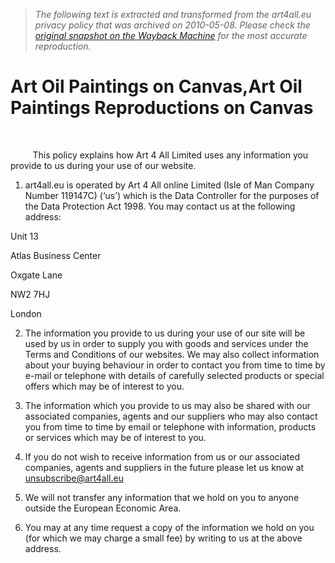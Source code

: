 > *The following text is extracted and transformed from the art4all.eu privacy policy that was archived on 2010-05-08. Please check the [original snapshot on the Wayback Machine](https://web.archive.org/web/20100508001344id_/http%3A//www.art4all.eu/privacy-policy) for the most accurate reproduction.*

# Art Oil Paintings on Canvas,Art Oil Paintings Reproductions on Canvas

 

         This policy explains how Art 4 All Limited uses any information you provide to us during your use of our website.

  1. art4all.eu is operated by Art 4 All online Limited (Isle of Man Company Number 119147C) (‘us’) which is the Data Controller for the purposes of the Data Protection Act 1998. You may contact us at the following address: 




Unit 13

Atlas Business Center

Oxgate Lane

NW2 7HJ

London

  2. The information you provide to us during your use of our site will be used by us in order to supply you with goods and services under the Terms and Conditions of our websites. We may also collect information about your buying behaviour in order to contact you from time to time by e-mail or telephone with details of carefully selected products or special offers which may be of interest to you.

  3. The information which you provide to us may also be shared with our associated companies, agents and our suppliers who may also contact you from time to time by email or telephone with information, products or services which may be of interest to you.

  4. If you do not wish to receive information from us or our associated companies, agents and suppliers in the future please let us know at [unsubscribe@art4all.eu](mailto:sarvice@art4all.eu)

  5. We will not transfer any information that we hold on you to anyone outside the European Economic Area.

  6. You may at any time request a copy of the information we hold on you (for which we may charge a small fee) by writing to us at the above address.



